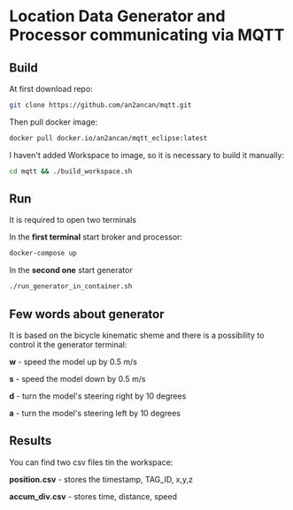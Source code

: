 # Location Data Generator and Processor communicating via MQTT

## Build

At first download repo:
```bash
git clone https://github.com/an2ancan/mqtt.git
```
Then pull docker image:
```bash
docker pull docker.io/an2ancan/mqtt_eclipse:latest
```
I haven't added Workspace to image, so it is necessary to build it manually:
```bash
cd mqtt && ./build_workspace.sh
```
## Run
It is required to open two terminals

In the **first terminal** start broker and processor:
```bash
docker-compose up
```

In the **second one** start generator
```bash
./run_generator_in_container.sh
```

## Few words about generator
It is based on the bicycle kinematic sheme and there is a possibility to control it the generator terminal:

**w** - speed the model up by 0.5 m/s

**s** - speed the model down by 0.5 m/s

**d** - turn the model's steering right by 10 degrees

**a** - turn the model's steering left by 10 degrees

## Results
You can find two csv files tin the workspace:

**position.csv** - stores the timestamp, TAG_ID, x,y,z

**accum_div.csv** - stores time, distance, speed 

